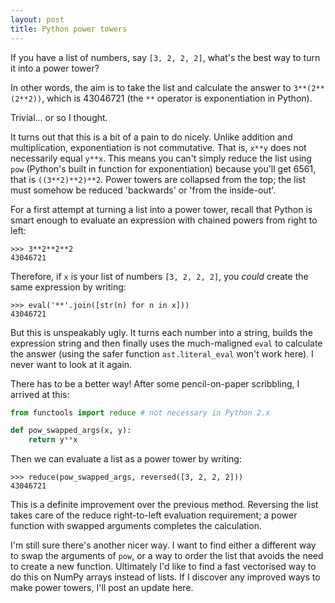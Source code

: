 ```yaml
---
layout: post
title: Python power towers
---
```


If you have a list of numbers, say `[3, 2, 2, 2]`, what's the best way to turn it into a power tower?

In other words, the aim is to take the list and calculate the answer to `3**(2**(2**2))`, which is 43046721 (the `**` operator is exponentiation in Python).

Trivial... or so I thought.  

It turns out that this is a bit of a pain to do nicely. Unlike addition and multiplication, exponentiation is not commutative. That is, `x**y` does not necessarily equal `y**x`. This means you can't simply reduce the list using `pow` (Python's built in function for exponentiation) because you'll get 6561, that is `((3**2)**2)**2`. Power towers are collapsed from the top; the list must somehow be reduced 'backwards' or 'from the inside-out'.

For a first attempt at turning a list into a power tower, recall that Python is smart enough to evaluate an expression with chained powers from right to left:

```
>>> 3**2**2**2
43046721
``` 

Therefore, if `x` is your list of numbers `[3, 2, 2, 2]`, you *could* create the same expression by writing:

```
>>> eval('**'.join([str(n) for n in x]))
43046721
```

But this is unspeakably ugly. It turns each number into a string, builds the expression string and then finally uses the much-maligned `eval` to calculate the answer (using the safer function `ast.literal_eval` won't work here). I never want to look at it again.

There has to be a better way! After some pencil-on-paper scribbling, I arrived at this:

```python
from functools import reduce # not necessary in Python 2.x

def pow_swapped_args(x, y):
    return y**x
```

Then we can evaluate a list as a power tower by writing:

```
>>> reduce(pow_swapped_args, reversed([3, 2, 2, 2]))
43046721
``` 

This is a definite improvement over the previous method. Reversing the list takes care of the reduce right-to-left evaluation requirement; a power function with swapped arguments completes the calculation.

I'm still sure there's another nicer way. I want to find either a different way to swap the arguments of `pow`, or a way to order the list that avoids the need to create a new function. Ultimately I'd like to find a fast vectorised way to do this on NumPy arrays instead of lists. If I discover any improved ways to make power towers, I'll post an update here.
